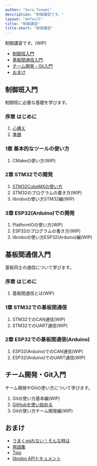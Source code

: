 ```yaml
---
author: "Sora Tonami"
description: "制御講習です。"
layout: "default"
title: "制御講習"
title-short: "制御講習"
---
```


制御講習です。(WIP)

- [制御班入門](#制御班入門)
- [基板間通信入門](#基板間通信入門)
- [チーム開発・Git入門](#チーム開発git入門)
- [おまけ](#おまけ)

## 制御班入門

制御班に必要な基礎を学びます。

### 序章 はじめに

1. [心構え](intro/intro)
2. [準備](intro/prepare)

### 1章 基本的なツールの使い方

1. CMakeの使い方(WIP)

### 2章 STM32での開発

1. [STM32CubeMXの使い方](intro/cube-mx)
2. STM32のプログラムの書き方(WIP)
3. libroboの使い方STM32編(WIP)

### 3章 ESP32(Arduino)での開発

1. PlatformIOの使い方(WIP)
2. ESP32のプログラムの書き方(WIP)
3. libroboの使い方ESP32(Arduino)編(WIP)

## 基板間通信入門

基板同士の通信について学びます。

### 序章 はじめに

1. 基板間通信とは(WIP)

### 1章 STM32での基板間通信

1. STM32でのCAN通信(WIP)
2. STM32でのUART通信(WIP)

### 2章 ESP32での基板間通信(Arduino)

1. ESP32(Arduino)でのCAN通信(WIP)
2. ESP32(Arduino)でのUART通信(WIP)

## チーム開発・Git入門

チーム開発やGitの使い方について学びます。

1. Gitの使い方基本編(WIP)
2. [GitHubを使い始める](git/github)
3. Gitの使い方チーム開発編(WIP)

## おまけ

- [うまくggれない！そんな時は](ggrks)
- [用語集](words)
- [Tips](tips)
- [librobo APIドキュメント](https://mecha-natori.github.io/librobo)
